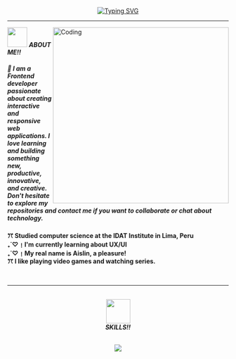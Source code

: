 <p align="center">
<a href="https://git.io/typing-svg">
  <img src="https://readme-typing-svg.demolab.com?font=Fugaz+One&size=35&duration=3500&pause=300&color=fabee5&center=true&vCenter=true&width=600&lines=Hi%2C+I+am+Lin%CB%99%E1%B5%95%CB%99;Welcome+to+My+GitHub+Profile!" alt="Typing SVG" />
</a>
</p>
  <hr>
<img align="right" alt="Coding" width="400" src="https://i.giphy.com/media/v1.Y2lkPTc5MGI3NjExanNpNTR4a2R4bmlnZmozeTVoMWsyMjkyNjRwNXIzbzdnczZzZG9reSZlcD12MV9pbnRlcm5hbF9naWZfYnlfaWQmY3Q9Zw/DBy2syOJWxNWESbJAy/giphy.gif">

  
  
<img src="https://i.giphy.com/media/v1.Y2lkPTc5MGI3NjExOWdiYjczZ21yY3RjZGlmMmpoODJjMjMzZ21lNWY5NGZmbHZjMzk0MCZlcD12MV9pbnRlcm5hbF9naWZfYnlfaWQmY3Q9cw/1HEfctM48fTSanADqj/giphy.gif" width="45" /> <b><i>ABOUT ME!!</i></b>
<h5>🌸 I am a Frontend developer passionate about creating interactive and responsive web applications. I love learning and building something new, productive, innovative, and creative. Don't hesitate to explore my repositories and contact me if you want to collaborate or chat about technology.

</h5>
<p><b> ꔫ Studied computer science at the IDAT Institute in Lima, Peru</br>
 ₊˙♡﹗I'm currently learning about UX/UI</br>
 ₊˙♡﹗My real name is Aislin, a pleasure!</br>
ꔫ I like playing video games and watching series.</b></p>

<br>
<hr>
<br>
<div align="center">
<img src="https://i.giphy.com/media/v1.Y2lkPTc5MGI3NjExcnFtemNqeHhwd29iejlhcXBrdjZqdTA4emQ0YjI5cXY5bHdzY2l4diZlcD12MV9pbnRlcm5hbF9naWZfYnlfaWQmY3Q9cw/EGNi09y1CXeyA/giphy.gif" width="55" /><BR> <b><i>SKILLS!!</i></b>
</div>
</br>

<p align="center">
  <a href="https://skillicons.dev">
    <img src="https://skillicons.dev/icons?i=git,css,html,js,react,bootstrap,kotlin,figma&perline=14" />
  </a>
</p>



